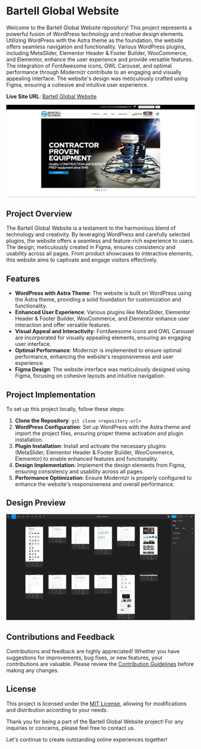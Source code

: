 # Bartell Global Website

Welcome to the Bartell Global Website repository! This project represents a powerful fusion of WordPress technology and creative design elements. Utilizing WordPress with the Astra theme as the foundation, the website offers seamless navigation and functionality. Various WordPress plugins, including MetaSlider, Elementor Header & Footer Builder, WooCommerce, and Elementor, enhance the user experience and provide versatile features. The integration of FontAwesome icons, OWL Carousel, and optimal performance through Modernizr contribute to an engaging and visually appealing interface. The website's design was meticulously crafted using Figma, ensuring a cohesive and intuitive user experience.

**Live Site URL**: [Bartell Global Website](https://www.bartellglobal.com)

![Bartell Global Website](https://github.com/DevRex-0201/Project-Images/blob/main/web/WP-BartelGlobal-Preview.jpeg)

## Project Overview

The Bartell Global Website is a testament to the harmonious blend of technology and creativity. By leveraging WordPress and carefully selected plugins, the website offers a seamless and feature-rich experience to users. The design, meticulously created in Figma, ensures consistency and usability across all pages. From product showcases to interactive elements, this website aims to captivate and engage visitors effectively.

## Features

- **WordPress with Astra Theme**: The website is built on WordPress using the Astra theme, providing a solid foundation for customization and functionality.
- **Enhanced User Experience**: Various plugins like MetaSlider, Elementor Header & Footer Builder, WooCommerce, and Elementor enhance user interaction and offer versatile features.
- **Visual Appeal and Interactivity**: FontAwesome icons and OWL Carousel are incorporated for visually appealing elements, ensuring an engaging user interface.
- **Optimal Performance**: Modernizr is implemented to ensure optimal performance, enhancing the website's responsiveness and user experience.
- **Figma Design**: The website interface was meticulously designed using Figma, focusing on cohesive layouts and intuitive navigation.

## Project Implementation

To set up this project locally, follow these steps:

1. **Clone the Repository**: `git clone <repository-url>`
2. **WordPress Configuration**: Set up WordPress with the Astra theme and import the project files, ensuring proper theme activation and plugin installation.
3. **Plugin Installation**: Install and activate the necessary plugins (MetaSlider, Elementor Header & Footer Builder, WooCommerce, Elementor) to enable enhanced features and functionality.
4. **Design Implementation**: Implement the design elements from Figma, ensuring consistency and usability across all pages.
5. **Performance Optimization**: Ensure Modernizr is properly configured to enhance the website's responsiveness and overall performance.

## Design Preview

![Figma Design](https://github.com/DevRex-0201/Project-Images/blob/main/web/WP-BartelGlobal-Design.jpeg)

## Contributions and Feedback

Contributions and feedback are highly appreciated! Whether you have suggestions for improvements, bug fixes, or new features, your contributions are valuable. Please review the [Contribution Guidelines](CONTRIBUTING.md) before making any changes.

## License

This project is licensed under the [MIT License](LICENSE), allowing for modifications and distribution according to your needs.

Thank you for being a part of the Bartell Global Website project! For any inquiries or concerns, please feel free to contact us.

Let's continue to create outstanding online experiences together! 
